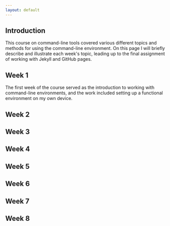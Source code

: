 ```yaml
---
layout: default
---
```


## Introduction

This course on command-line tools covered various different topics and methods for using the command-line environment. On this page I will briefly describe and illustrate each week's topic, leading up to the final assignment of working with Jekyll and GitHub pages.

## Week 1

The first week of the course served as the introduction to working with command-line environments, and the work included setting up a functional environment on my own device.

## Week 2

## Week 3

## Week 4

## Week 5

## Week 6

## Week 7

## Week 8
